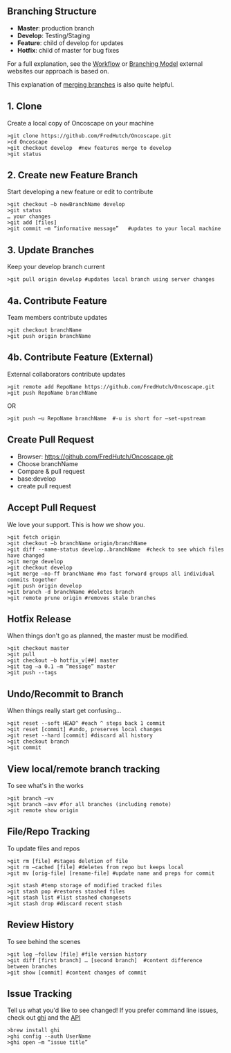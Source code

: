 ## Branching Structure
- **Master**: production branch
- **Develop**: Testing/Staging
- **Feature**: child of develop for updates
- **Hotfix**: child of master for bug fixes

For a full explanation, see the 
[Workflow](http://nvie.com/posts/a-successful-git-branching-model/) or 
[Branching Model](www.atlassian.com/git/tutorials/comparing-workflows) external websites our approach is based on.

This explanation of [merging branches](http://linux.die.net/man/1/git-merge) is also quite helpful.


## 1. Clone
Create a local copy of Oncoscape on your machine
```
>git clone https://github.com/FredHutch/Oncoscape.git
>cd Oncoscape
>git checkout develop  #new features merge to develop
>git status
```

## 2. Create new Feature Branch
Start developing a new feature or edit to contribute
```
>git checkout –b newBranchName develop
>git status
… your changes
>git add [files]
>git commit –m “informative message”   #updates to your local machine
```
##  3. Update Branches
Keep your develop branch current
```
>git pull origin develop #updates local branch using server changes 
```
## 4a. Contribute Feature
Team members contribute updates
```
>git checkout branchName
>git push origin branchName
```
## 4b. Contribute Feature (External)
External collaborators contribute updates
```
>git remote add RepoName https://github.com/FredHutch/Oncoscape.git
>git push RepoName branchName
```
OR
```
>git push –u RepoName branchName  #-u is short for —set-upstream
```
## Create Pull Request
  - Browser: https://github.com/FredHutch/Oncoscape.git
  - Choose branchName
  - Compare & pull request
  - base:develop
  - create pull request

## Accept Pull Request
We love your support.  This is how we show you.
```
>git fetch origin 
>git checkout –b branchName origin/branchName
>git diff --name-status develop..branchName  #check to see which files have changed
>git merge develop
>git checkout develop
>git merge –no-ff branchName #no fast forward groups all individual commits together
>git push origin develop
>git branch -d branchName #deletes branch
>git remote prune origin #removes stale branches
```
## Hotfix Release
When things don't go as planned, the master must be modified.
```
>git checkout master 
>git pull
>git checkout –b hotfix_v[##] master
>git tag –a 0.1 –m “message” master
>git push --tags
```
## Undo/Recommit to Branch
When things really start get confusing...
```
>git reset --soft HEAD^ #each ^ steps back 1 commit
>git reset [commit] #undo, preserves local changes
>git reset --hard [commit] #discard all history
>git checkout branch
>git commit  
```
## View local/remote branch tracking
To see what's in the works
```
>git branch –vv
>git branch –avv #for all branches (including remote)
>git remote show origin
```
## File/Repo Tracking
To update files and repos
```
>git rm [file] #stages deletion of file
>git rm –cached [file] #deletes from repo but keeps local
>git mv [orig-file] [rename-file] #update name and preps for commit
```
```
>git stash #temp storage of modified tracked files
>git stash pop #restores stashed files
>git stash list #list stashed changesets
>git stash drop #discard recent stash
```
## Review History
To see behind the scenes
```
>git log –follow [file] #file version history
>git diff [first branch] … [second branch]  #content difference between branches
>git show [commit] #content changes of commit
```
## Issue Tracking
Tell us what you'd like to see changed!  If you prefer command line issues, check out 
[ghi]( https://github.com/stephencelis/ghi) and the 
[API](manpages.ubuntu.com/manpages/natty/man1/ghi.1.html)
```
>brew install ghi
>ghi config --auth UserName
>ghi open –m “issue title”
```
